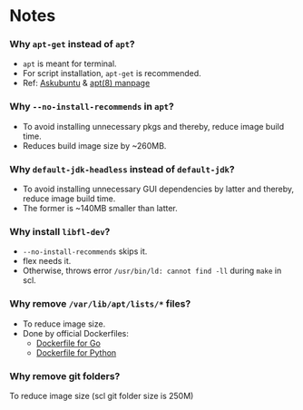 # Notes

### Why `apt-get` instead of `apt`?

- `apt` is meant for terminal.
- For script installation, `apt-get` is recommended.
- Ref: [Askubuntu](https://askubuntu.com/a/990838) & [apt(8) manpage](http://man.he.net/?topic=apt&section=8)

### Why `--no-install-recommends` in `apt`?

- To avoid installing unnecessary pkgs and thereby, reduce image build time.
- Reduces build image size by ~260MB.

### Why `default-jdk-headless` instead of `default-jdk`?

- To avoid installing unnecessary GUI dependencies by latter and thereby, reduce image build time.
- The former is ~140MB smaller than latter.

### Why install `libfl-dev`?

- `--no-install-recommends` skips it.
- flex needs it.
- Otherwise, throws error `/usr/bin/ld: cannot find -ll` during `make` in scl.

### Why remove `/var/lib/apt/lists/*` files?

- To reduce image size.
- Done by official Dockerfiles:
    - [Dockerfile for Go](https://github.com/docker-library/golang/blob/30403f1c144bf7773508cfbab5de09ecf4dbddf9/1.19/bullseye/Dockerfile)
    - [Dockerfile for Python](https://github.com/docker-library/python/blob/4819fb8174cf33a168868720a6445b0d36f743f9/3.12-rc/bullseye/Dockerfile)

### Why remove git folders?

To reduce image size (scl git folder size is 250M)

